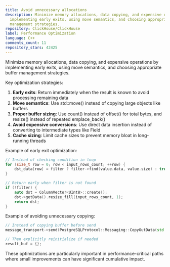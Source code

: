 ```yaml
---
title: Avoid unnecessary allocations
description: Minimize memory allocations, data copying, and expensive operations by
  implementing early exits, using move semantics, and choosing appropriate buffer
  management strategies.
repository: ClickHouse/ClickHouse
label: Performance Optimization
language: C++
comments_count: 11
repository_stars: 42425
---
```


Minimize memory allocations, data copying, and expensive operations by implementing early exits, using move semantics, and choosing appropriate buffer management strategies.

Key optimization strategies:
1. **Early exits**: Return immediately when the result is known to avoid processing remaining data
2. **Move semantics**: Use std::move() instead of copying large objects like buffers
3. **Proper buffer sizing**: Use count() instead of offset() for total bytes, and resize() instead of repeated emplace_back()
4. **Avoid expensive conversions**: Use direct data insertion instead of converting to intermediate types like Field
5. **Cache sizing**: Limit cache sizes to prevent memory bloat in long-running threads

Example of early exit optimization:
```cpp
// Instead of checking condition in loop
for (size_t row = 0; row < input_rows_count; ++row) {
    dst_data[row] = filter ? filter->find(value.data, value.size) : true;
}

// Return early when filter is not found
if (!filter) {
    auto dst = ColumnVector<UInt8>::create();
    dst->getData().resize_fill(input_rows_count, 1);
    return dst;
}
```

Example of avoiding unnecessary copying:
```cpp
// Instead of copying buffer before send
message_transport->send(PostgreSQLProtocol::Messaging::CopyOutData(std::move(result_buf)));

// Then explicitly reinitialize if needed
result_buf = {};
```

These optimizations are particularly important in performance-critical paths where small improvements can have significant cumulative impact.